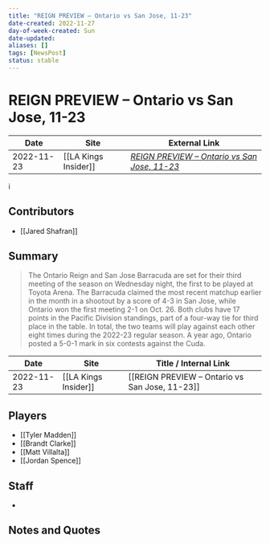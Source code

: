 ```yaml
---
title: "REIGN PREVIEW – Ontario vs San Jose, 11-23"
date-created: 2022-11-27
day-of-week-created: Sun
date-updated: 
aliases: []
tags: [NewsPost]
status: stable
---
```


# REIGN PREVIEW – Ontario vs San Jose, 11-23

| Date       | Site                 | External Link                                                                                                                  |
| ---------- | -------------------- | ------------------------------------------------------------------------------------------------------------------------------ |
| 2022-11-23 | [[LA Kings Insider]] | [*REIGN PREVIEW – Ontario vs San Jose, 11-23*](https://lakingsinsider.com/2022/11/23/reign-preview-ontario-vs-san-jose-11-23/) |
i
## Contributors
- [[Jared Shafran]]

## Summary
> The Ontario Reign and San Jose Barracuda are set for their third meeting of the season on Wednesday night, the first to be played at Toyota Arena. The Barracuda claimed the most recent matchup earlier in the month in a shootout by a score of 4-3 in San Jose, while Ontario won the first meeting 2-1 on Oct. 26. Both clubs have 17 points in the Pacific Division standings, part of a four-way tie for third place in the table. In total, the two teams will play against each other eight times during the 2022-23 regular season. A year ago, Ontario posted a 5-0-1 mark in six contests against the Cuda.

| Date       | Site                 | Title / Internal Link                          |
| ---------- | -------------------- | ---------------------------------------------- |
| 2022-11-23 | [[LA Kings Insider]] | [[REIGN PREVIEW – Ontario vs San Jose, 11-23]] |

## Players
- [[Tyler Madden]]
- [[Brandt Clarke]]
- [[Matt Villalta]]
- [[Jordan Spence]]

## Staff
- 

## Notes and Quotes
> 

